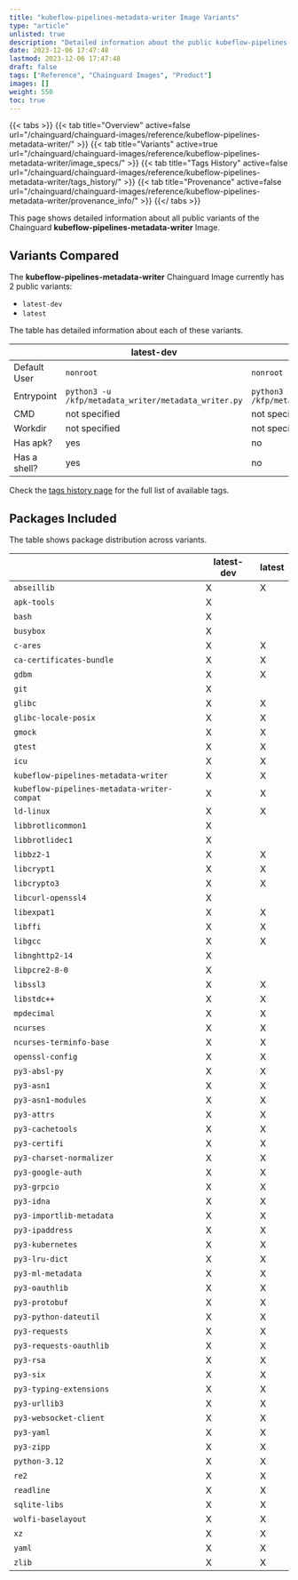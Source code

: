 ```yaml
---
title: "kubeflow-pipelines-metadata-writer Image Variants"
type: "article"
unlisted: true
description: "Detailed information about the public kubeflow-pipelines-metadata-writer Chainguard Image variants"
date: 2023-12-06 17:47:48
lastmod: 2023-12-06 17:47:48
draft: false
tags: ["Reference", "Chainguard Images", "Product"]
images: []
weight: 550
toc: true
---
```


{{< tabs >}}
{{< tab title="Overview" active=false url="/chainguard/chainguard-images/reference/kubeflow-pipelines-metadata-writer/" >}}
{{< tab title="Variants" active=true url="/chainguard/chainguard-images/reference/kubeflow-pipelines-metadata-writer/image_specs/" >}}
{{< tab title="Tags History" active=false url="/chainguard/chainguard-images/reference/kubeflow-pipelines-metadata-writer/tags_history/" >}}
{{< tab title="Provenance" active=false url="/chainguard/chainguard-images/reference/kubeflow-pipelines-metadata-writer/provenance_info/" >}}
{{</ tabs >}}

This page shows detailed information about all public variants of the Chainguard **kubeflow-pipelines-metadata-writer** Image.

## Variants Compared
The **kubeflow-pipelines-metadata-writer** Chainguard Image currently has 2 public variants: 

- `latest-dev`
- `latest`

The table has detailed information about each of these variants.

|              | latest-dev                                           | latest                                               |
|--------------|------------------------------------------------------|------------------------------------------------------|
| Default User | `nonroot`                                            | `nonroot`                                            |
| Entrypoint   | `python3 -u /kfp/metadata_writer/metadata_writer.py` | `python3 -u /kfp/metadata_writer/metadata_writer.py` |
| CMD          | not specified                                        | not specified                                        |
| Workdir      | not specified                                        | not specified                                        |
| Has apk?     | yes                                                  | no                                                   |
| Has a shell? | yes                                                  | no                                                   |

Check the [tags history page](/chainguard/chainguard-images/reference/kubeflow-pipelines-metadata-writer/tags_history/) for the full list of available tags.

## Packages Included
The table shows package distribution across variants.

|                                             | latest-dev | latest |
|---------------------------------------------|------------|--------|
| `abseillib`                                 | X          | X      |
| `apk-tools`                                 | X          |        |
| `bash`                                      | X          |        |
| `busybox`                                   | X          |        |
| `c-ares`                                    | X          | X      |
| `ca-certificates-bundle`                    | X          | X      |
| `gdbm`                                      | X          | X      |
| `git`                                       | X          |        |
| `glibc`                                     | X          | X      |
| `glibc-locale-posix`                        | X          | X      |
| `gmock`                                     | X          | X      |
| `gtest`                                     | X          | X      |
| `icu`                                       | X          | X      |
| `kubeflow-pipelines-metadata-writer`        | X          | X      |
| `kubeflow-pipelines-metadata-writer-compat` | X          | X      |
| `ld-linux`                                  | X          | X      |
| `libbrotlicommon1`                          | X          |        |
| `libbrotlidec1`                             | X          |        |
| `libbz2-1`                                  | X          | X      |
| `libcrypt1`                                 | X          | X      |
| `libcrypto3`                                | X          | X      |
| `libcurl-openssl4`                          | X          |        |
| `libexpat1`                                 | X          | X      |
| `libffi`                                    | X          | X      |
| `libgcc`                                    | X          | X      |
| `libnghttp2-14`                             | X          |        |
| `libpcre2-8-0`                              | X          |        |
| `libssl3`                                   | X          | X      |
| `libstdc++`                                 | X          | X      |
| `mpdecimal`                                 | X          | X      |
| `ncurses`                                   | X          | X      |
| `ncurses-terminfo-base`                     | X          | X      |
| `openssl-config`                            | X          | X      |
| `py3-absl-py`                               | X          | X      |
| `py3-asn1`                                  | X          | X      |
| `py3-asn1-modules`                          | X          | X      |
| `py3-attrs`                                 | X          | X      |
| `py3-cachetools`                            | X          | X      |
| `py3-certifi`                               | X          | X      |
| `py3-charset-normalizer`                    | X          | X      |
| `py3-google-auth`                           | X          | X      |
| `py3-grpcio`                                | X          | X      |
| `py3-idna`                                  | X          | X      |
| `py3-importlib-metadata`                    | X          | X      |
| `py3-ipaddress`                             | X          | X      |
| `py3-kubernetes`                            | X          | X      |
| `py3-lru-dict`                              | X          | X      |
| `py3-ml-metadata`                           | X          | X      |
| `py3-oauthlib`                              | X          | X      |
| `py3-protobuf`                              | X          | X      |
| `py3-python-dateutil`                       | X          | X      |
| `py3-requests`                              | X          | X      |
| `py3-requests-oauthlib`                     | X          | X      |
| `py3-rsa`                                   | X          | X      |
| `py3-six`                                   | X          | X      |
| `py3-typing-extensions`                     | X          | X      |
| `py3-urllib3`                               | X          | X      |
| `py3-websocket-client`                      | X          | X      |
| `py3-yaml`                                  | X          | X      |
| `py3-zipp`                                  | X          | X      |
| `python-3.12`                               | X          | X      |
| `re2`                                       | X          | X      |
| `readline`                                  | X          | X      |
| `sqlite-libs`                               | X          | X      |
| `wolfi-baselayout`                          | X          | X      |
| `xz`                                        | X          | X      |
| `yaml`                                      | X          | X      |
| `zlib`                                      | X          | X      |

